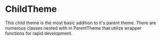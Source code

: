 ChildTheme
====================

This child theme is the most basic addition to it's parent theme. There are numerous classes nested with in ParentTheme that utilize wrapper functions for rapid development.